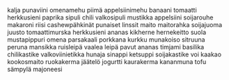 kalja
punaviini
omenamehu
piimä
appelsiinimehu
banaani
tomaatti
herkkusieni
paprika
sipuli
chili
valkosipuli
mustikka
appelsiini
soijarouhe
makaroni
riisi
cashewpähkinät
punaiset linssit
maito
maitorahka
soijajuoma
juusto
tomaattimurska
herkkusieni
ananas
kikherne
hernekeitto
suola
mustapippuri
omena
parsakaali
porkkana
kurkku
munakoiso
sitruuna
peruna
mansikka
ruisleipä
vaalea leipä
pavut
ananas
timjami
basilika
chilikastike
valkoviinietikka
hunaja
sinappi
ketsuppi
soijakastike
voi
kaakao
kookosmaito
ruokakerma
jäätelö
jogurtti
kaurakerma
kananmuna
tofu
sämpylä
majoneesi